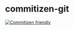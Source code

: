 # commitizen-git

[![Commitizen friendly](https://img.shields.io/badge/commitizen-friendly-brightgreen.svg)](http://commitizen.github.io/cz-cli/)
